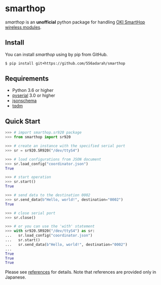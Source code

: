 # smarthop

_smarthop_ is an **unofficial** python package for handling [OKI SmartHop wireless modules](https://www.oki.com/jp/920M/).

## Install

You can install _smarthop_ using by pip from GitHub.

```bash
$ pip install git+https://github.com/556adarah/smarthop
```

## Requirements

- Python 3.6 or higher
- [pyserial](https://pythonhosted.org/pyserial/) 3.0 or higher
- [jsonschema](https://python-jsonschema.readthedocs.io/en/stable/)
- [tqdm](https://tqdm.github.io/)

## Quick Start

```python
>>> # import smarthop.sr920 package
>>> from smarthop import sr920

>>> # create an instance with the specified serial port
>>> sr = sr920.SR920("/dev/ttyS4")

>>> # load configurations from JSON document
>>> sr.load_config("coordinator.json")
True

>>> # start operation
>>> sr.start()
True

>>> # send data to the destination 0002
>>> sr.send_data(b"Hello, world!", destination="0002")
True

>>> # close serial port
>>> sr.close()

>>> # or you can use the 'with' statement
>>> with sr920.SR920("/dev/ttyS4") as sr:
...   sr.load_config("coordinator.json")
...   sr.start()
...   sr.send_data(b"Hello, world!", destination="0002")
...
True
True
True
```

Please see [references](https://github.com/556adarah/smarthop/wiki/References) for details.
Note that references are provided only in Japanese.
